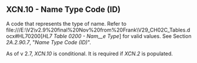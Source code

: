 ## XCN.10 - Name Type Code (ID)

A code that represents the type of name. Refer to file:///E:\V2\v2.9%20final%20Nov%20from%20Frank\V29_CH02C_Tables.docx#HL70200[_HL7 Table 0200 - Nam__e Type_] for valid values. See Section _2A.2.90.7_, "_Name Type Code (ID)_".

As of v 2.7, _XCN.10_ is conditional. It is required if _XCN.2_ is populated.
